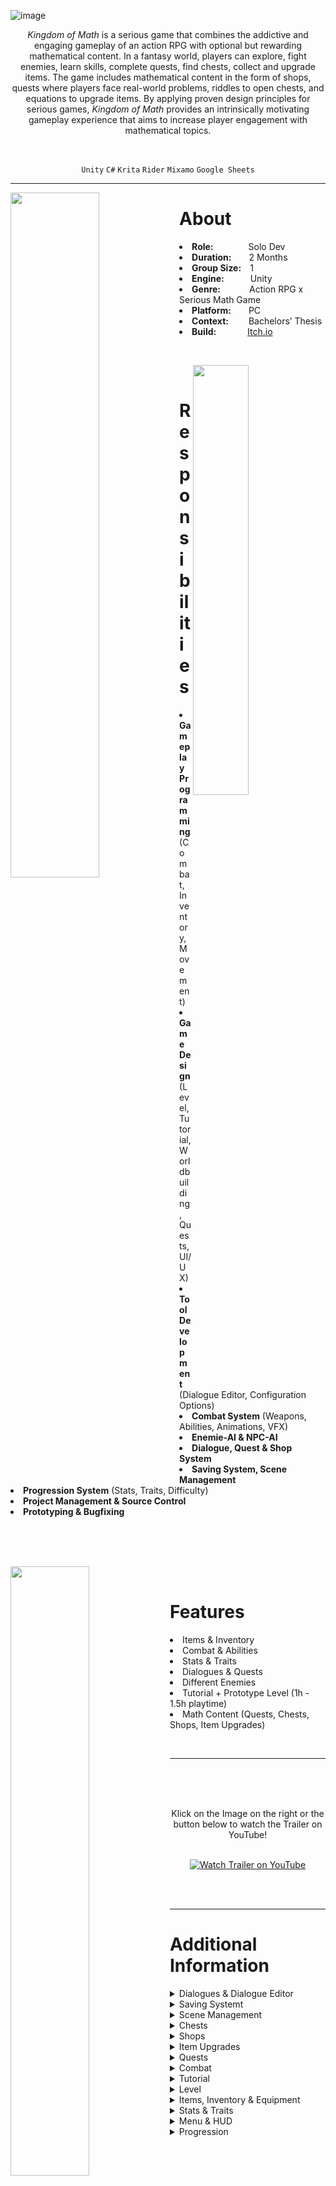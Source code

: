 
![image](https://user-images.githubusercontent.com/104200268/227314831-742e8f9e-8c0d-4339-8d30-1f48b045204b.png)
<p align="center"><i>Kingdom of Math</i> is a serious game that combines the addictive and engaging gameplay of an action RPG with optional but rewarding mathematical content. In a fantasy world, players can explore, fight enemies, learn skills, complete quests, find chests, collect and upgrade items. The game includes mathematical content in the form of shops, quests where players face real-world problems, riddles to open chests, and equations to upgrade items. By applying proven design principles for serious games, <i>Kingdom of Math</i>  provides an intrinsically motivating gameplay experience that aims to increase player engagement with mathematical topics.</p>

<br>

<div align="center">
 
`Unity`
`C#`
`Krita`
`Rider`
`Mixamo`
`Google Sheets`

</div>

---

<p>
<img align="left" width="53%" height="auto" src="https://user-images.githubusercontent.com/104200268/227624597-b379a28d-b547-41ef-bdc3-bba323bf3e7f.gif">
<h1>About</h1>
<li><b>Role:</b>&emsp;&emsp;&emsp;&emsp;Solo Dev</li>
<li><b>Duration:</b>&emsp;&emsp;2 Months</li>
<li><b>Group Size:</b>&emsp;1</li>
<li><b>Engine:</b>&emsp;&emsp;&emsp;Unity</li>
<li><b>Genre:</b>&emsp;&emsp;&emsp;&nbsp;Action RPG x Serious Math Game</li>
<li><b>Platform:</b>&emsp;&emsp;PC</li>
<li><b>Context:</b>&emsp;&emsp;&nbsp;Bachelors’ Thesis</li>
<li><b>Build:</b>&emsp;&emsp;&emsp;&nbsp;&nbsp;<a href="https://lauramarsoner.itch.io/kingdomofmath">Itch.io</a></li>
</p>

<br>

<p>
<div>
<img align="right" width="42%" height="auto" src="https://user-images.githubusercontent.com/104200268/227627070-b529d4c9-8838-4a3e-8055-d579a45d0ede.png">
<br>
<h1>Responsibilities</h1>
<li><b>Gameplay Programming</b> (Combat, Inventory, Movement)</li>
<li><b>Game Design</b> (Level, Tutorial, Worldbuilding, Quests, UI/UX)</li>
<li><b>Tool Development</b> (Dialogue Editor, Configuration Options)</li>
<li><b>Combat System</b> (Weapons, Abilities, Animations, VFX)</li>
<li><b>Enemie-AI & NPC-AI</b></li>
<li><b>Dialogue, Quest & Shop System</b></li>
<li><b>Saving System, Scene Management</b></li>
<li><b>Progression System</b> (Stats, Traits, Difficulty)</li>
<li><b>Project Management & Source Control</b></li>
<li><b>Prototyping & Bugfixing</b></li>
<br>
<br>
</div>
</p>


<br>

<p>
<div>
<img align="left" width="50%" height="auto" src="https://user-images.githubusercontent.com/104200268/227796152-a848cc4a-c7f6-4511-988b-5db69b7c1583.gif">
<br>
<h1>Features</h1>
<li>Items & Inventory</li>
<li>Combat & Abilities</li>
<li>Stats & Traits</li>
<li>Dialogues & Quests</li>
<li>Different Enemies</li>
<li>Tutorial + Prototype Level (1h - 1.5h playtime)</li>
<li>Math Content (Quests, Chests, Shops, Item Upgrades)</li>
</div>
</p>

<br>

---


 <a href="http://www.youtube.com/watch?feature=player_embedded&v=zHgLsDbrP3M
" target="_blank"><img src="https://user-images.githubusercontent.com/104200268/227638337-fd73fd4e-50a8-41b3-9bd4-4d418f4fe416.png" 
alt="Watch Trailer on YouTube" align="right" width="60%" height="auto" border="10" /></a>
<br>
 <br>
  <br>
<div align="center"> Klick on the Image on the right or the button below to watch the Trailer on YouTube! 
<br>
<br>

 
[![Watch Trailer on YouTube](https://img.shields.io/badge/Watch%20Trailer-FF0000?logo=youtube&style=for-the-badge)](http://www.youtube.com/watch?feature=player_embedded&v=zHgLsDbrP3M) 

</div>

<br>
<br>


---

<p>
<h1>Additional Information</h1>
<details>

  <summary>Dialogues & Dialogue Editor</summary>
 
 
  > <details> 
  >  <summary>Dialogues</summary>
  >  <br>
  >  <div align="center">
  >    The players can interact with NPCs by clicking on them, which opens the dialogue window. The conversation starts with the NPC's part, followed by the player's response with multiple answer choices. The dialogues can trigger NPC actions, such as giving quests and NPCs can give random answers. 
  >    Dialogues should enhance immersion while adding a dynamic feeling to the game.
  >   <img src="https://user-images.githubusercontent.com/104200268/227634579-c074e1ef-75a3-4509-9fca-d6fabc0073be.gif" width="60%" height="auto">
  >   </div>
  >  </details>
  
 > <details> 
 >   <summary>Dialogue Editor</summary>
 >
 >   <br>
 >
 >    <div align="center">
 >    The Dialogue Editor also allows developers to create dialogs quickly and efficiently and provides a better overview over the dialogue. Each dialogue consists of several nodes that are connected by Bézier curves.     
 >     <img src="https://user-images.githubusercontent.com/104200268/227770424-3d76d338-f03b-4df5-a914-addf655d198a.png" width="80%" height="auto">
 >     </div>
 >
 >    <br>
 >
 >    <div align="center"> 
 >    Nodes can be added, linked, or deleted, and can also be moved and arranged by dragging them.
 >    <img src="https://user-images.githubusercontent.com/104200268/227791963-3c6d6053-8d6b-49de-ae02-3e3182ebc0c5.gif" width="80%" height="auto">
 >    </div>
 >
 >    <br>
 >
 >    <div align="center">
 >    The Nodes are implemented using scriptable objects. There are different configuration options for the nodes: the size of the text field, selecting whether it is a player or NPC part of the conversation, and adding an Enter or Exit actions. Conditions can be set, such as requiring players to have certain items in their inventory to unlock specific answer options, which is useful for quests and gameplay.
 >    <img src="https://user-images.githubusercontent.com/104200268/227792229-3e894d1e-12cc-48b5-a301-15247fc87b24.png" width="50%" height="auto">
 >      
 >    Triggers can be used to activate actions when a dialog node is entered or exited, such as removing quest items from the player's inventory or giving rewards. The combination of conditions and triggers in dialogs is a powerful tool for driving the story and gameplay. 
 > </div>
 >   
 > <br>
 >
 > </details>
 
 > <details> 
 >  <summary>Code Snippets</summary>
 >  <br>
 >    Creation of an Editor Window
 >
 > ```c#
 > [MenuItem("Window/Dialogue Editor")]
 > public static void ShowEditorWindow()
 > {
 >     GetWindow(typeof(DialogueEditor), false, "Dialogue Editor");
 > }
 > ```
 > <br>
 >    This Method draws the Bezier Curves to connect the dialogue nodes.
 >
 > ```csharp
 > private void DrawConnections(DialogueNode node)
 > {
 >     Vector3 startPosition = new Vector3(node.GetRect().xMax, node.GetRect().center.y,0);
 >     foreach (DialogueNode childNode in _selectedDialogue.GetAllChildren(node))
 >     {
 >         Vector3 endPosition = new Vector3(childNode.GetRect().xMin, childNode.GetRect().center.y,0);
 >         Vector3 controlPointOffset = endPosition - startPosition;
 >         controlPointOffset.y = 0;
 >         controlPointOffset.x *= 0.9f;
 >         Handles.DrawBezier(startPosition, endPosition, startPosition + controlPointOffset, 
 >           endPosition - controlPointOffset, Color.white, null, 4f);
 >     }
 > }
 > ```
 > <br>
 >    This Method is called if a Dialogue Scriptable object is opened and automatically opens the Dialogue Editor.
 >
 > ```csharp
 > [OnOpenAsset(1)]
 > public static bool OpenDialogue(int instanceID, int line)
 > {
 >     Dialogue dialogue = EditorUtility.InstanceIDToObject(instanceID) as Dialogue;  
 >     if (dialogue != null)
 >     {
 >         ShowEditorWindow();
 >         _selectedDialogue = dialogue;
 >         return true;
 >     }
 >     return false;
 > }
 > ```
 ><br>
 >
 >    This Code only works in the Editor Mode and displays how nodes are created and deleted.
 >
 > ```csharp
 > #if UNITY_EDITOR
 >   public void CreateNode(DialogueNode parent)
 >   {
 >       DialogueNode child = MakeNode(parent);
 >       Undo.RegisterCreatedObjectUndo(child, "Created Dialogue Node");
 >       if (AssetDatabase.GetAssetPath(this) != "")
 >       {
 >           Undo.RecordObject(this, "Added Dialogue Node");
 >       }       
 >       AddNode(child);
 >   }
 >       
 >   public void DeleteNode(DialogueNode nodeToDelete)
 >   {
 >       Undo.RecordObject(this, "Removed Dialogue Node");
 >       nodes.Remove(nodeToDelete);
 >       CleanDeletedChildren(nodeToDelete);
 >       OnValidate();
 >       Undo.DestroyObjectImmediate(nodeToDelete);
 >   }
 >
 >   private DialogueNode MakeNode(DialogueNode parent)
 >   {
 >       DialogueNode child = CreateInstance<DialogueNode>();
 >       child.name = Guid.NewGuid().ToString();
 >       if (parent != null)
 >       {
 >           parent.AddChild(child.name);
 >           child.SetPlayerSpeaking(!parent.IsPlayerSpeaking());
 >           child.SetPosition(parent.GetRect().position + newNodeOffset);
 >       }
 >       return child;
 >   }
 >
 >   private void AddNode(DialogueNode child)
 >   {
 >       nodes.Add(child);
 >       OnValidate();
 >   }
 >       
 >   private void CleanDeletedChildren(DialogueNode nodeToDelete)
 >   {
 >       foreach (DialogueNode node in GetAllNodes())
 >       {
 >           node.RemoveChild(nodeToDelete.name);
 >       }
 >   }
 > #endif
 > ```
 >
 > </details>

</details>

<details>
  <summary>Saving Systemt</summary>
  The game can be paused with the [P] key, which freezes time and opens a pause menu where players can save the game. This will save the entire game state, including dropped items, shops, chests, current health, mana, positions, money, inventory and equipment, dead enemies/players, experience, stats, traits, etc.  The game is also saved when a new level or scene is loaded. For this, persistent objects which persist between scenes are used as an alternative to the singleton pattern.  The saving system is implemented by using unique IDs for each object to be saved, collecting all these objects, and saving them using JSON.
 
 
 
 > <details> 
 >  <summary>Code Snippets</summary>
 >  <br>
 >    Creation of an Editor Window
 >
 Every object that has components that want to be saved needs to have a `JsonSaveableEntity.cs` script on it to allow the components to be saved. The following code displays how each object is assigned a unique identifier and how the saveable components of the object are saved.
 [ExecuteAlways]
    public class JsonSaveableEntity : MonoBehaviour
    {
    
        [SerializeField] private string uniqueIdentifier = "";

        // CACHED STATE
        static Dictionary<string, JsonSaveableEntity> globalLookup = new Dictionary<string, JsonSaveableEntity>();
    #if UNITY_EDITOR
        private void Update() {
            if (Application.IsPlaying(gameObject)) return;
            if (string.IsNullOrEmpty(gameObject.scene.path)) return;

            SerializedObject serializedObject = new SerializedObject(this);
            SerializedProperty property = serializedObject.FindProperty("uniqueIdentifier");
            
            if (string.IsNullOrEmpty(property.stringValue) || !IsUnique(property.stringValue))
            {
                property.stringValue = System.Guid.NewGuid().ToString();
                serializedObject.ApplyModifiedProperties();
            }

            globalLookup[property.stringValue] = this;
        }
    #endif
 
 public JToken CaptureAsJtoken()
        {
            JObject state = new JObject();
            IDictionary<string, JToken> stateDict = state;
            foreach (IJsonSaveable jsonSaveable in GetComponents<IJsonSaveable>())
            {
               
                JToken token = jsonSaveable.CaptureAsJToken();
                string component = jsonSaveable.GetType().ToString();
                //Debug.Log($"{name} Capture {component} = {token.ToString()}");
                stateDict[jsonSaveable.GetType().ToString()] = token;
            }
            return state;
        }

        public void RestoreFromJToken(JToken s) 
        {
            JObject state = s.ToObject<JObject>();
            IDictionary<string, JToken> stateDict = state;
            foreach (IJsonSaveable jsonSaveable in GetComponents<IJsonSaveable>())
            {
                string component = jsonSaveable.GetType().ToString();
                if (stateDict.ContainsKey(component))
                {

                    //Debug.Log($"{name} Restore {component} =>{stateDict[component].ToString()}");
                    jsonSaveable.RestoreFromJToken(stateDict[component]);
                }
            }
        }
   }
 The `JsonSavingSystem` class contains the code for saving and loading Scenes and for deleting saveFiles.
 
 This Method loads the last active Scene for example if the player wants to continue a game.
 public IEnumerator LoadLastScene(string saveFile)
        {
            JObject state = LoadJsonFromFile(saveFile);
            IDictionary<string, JToken> stateDict = state; 
            int buildIndex = SceneManager.GetActiveScene().buildIndex;
            if (stateDict.ContainsKey("lastSceneBuildIndex"))
            {
                buildIndex = (int)stateDict["lastSceneBuildIndex"];
            }
            yield return SceneManager.LoadSceneAsync(buildIndex);
            RestoreFromToken(state);
        }
 this method loads a given savefile
        public void Load(string saveFile)
        {
            print("Loading from " + GetPathFromSaveFile(saveFile));
            RestoreFromToken(LoadJsonFromFile(saveFile));
        }
 
 saves the state of the current scene to the savefile
        public void Save(string saveFile)
        {
            print("Saving to " + GetPathFromSaveFile(saveFile));
            JObject state = LoadJsonFromFile(saveFile);
            CaptureAsToken(state);
            SaveFileAsJSon(saveFile, state);
        }
 
 
 loads the json data from a file
 private JObject LoadJsonFromFile(string saveFile)
        {
            string path = GetPathFromSaveFile(saveFile);
            print("Loading from " + path);
            if (!File.Exists(path))
            {
                return new JObject();
            }
            
            using (var textReader = File.OpenText(path))
            {
                using (var reader = new JsonTextReader(textReader))
                {
                    reader.FloatParseHandling = FloatParseHandling.Double;

                    return JObject.Load(reader);
                }
            }

        }
saves the current state to a given savefile
        private void SaveFileAsJSon(string saveFile, JObject state)
        {
            string path = GetPathFromSaveFile(saveFile);
            print("Saving to " + path);
            using (var textWriter = File.CreateText(path))
            {
                using (var writer = new JsonTextWriter(textWriter))
                {
                    writer.Formatting = Formatting.Indented;
                    state.WriteTo(writer);
                }
            }
        }
 
 //deletes the given savefile
  public void Delete(string saveFile)
        {
            print("Deleting from " + GetPathFromSaveFile(saveFile));
            File.Delete(GetPathFromSaveFile(saveFile));
        }
 
 //Collects all saveable objects in a dictionary and sets the lastSceneBuildIndex to the current scene
 > private void CaptureAsToken(JObject state)
        {
            IDictionary<string, JToken> stateDict = state;
            foreach (JsonSaveableEntity saveable in FindObjectsOfType<JsonSaveableEntity>())
            {
                stateDict[saveable.GetUniqueIdentifier()] = saveable.CaptureAsJtoken();
            }

            stateDict["lastSceneBuildIndex"] = SceneManager.GetActiveScene().buildIndex;
        }

 //Restores the state of all the saveable components 
        private void RestoreFromToken(JObject state)
        {
            IDictionary<string, JToken> stateDict = state;
            foreach (JsonSaveableEntity savable in FindObjectsOfType<JsonSaveableEntity>())
            {
                string id = savable.GetUniqueIdentifier();
                if (stateDict.ContainsKey(id))
                {
                    savable.RestoreFromJToken(stateDict[id]);
                }
            }
        }
 > ```
 > <br>
 > This is an example how the Saving of the Health of Players and Enemies works. The `_healthPoints.value` is saved using `CaptureAsJToken()` and loaded using `RestoreFromJToken()`. After loading the state of the Characters is also updated using `UpdateState()`.
 >
 > ```csharp
 public class Health : MonoBehaviour, IJsonSaveable
    {
 > private LazyValue<float> _healthPoints; //lazyvalue ensures that variable is initialized before use
 > public JToken CaptureAsJToken()
 > {
 >     return JToken.FromObject(_healthPoints.value);
 > }
 >
 > public void RestoreFromJToken(JToken state)
 > {
 >    float val = state.ToObject<float>();
 >     _healthPoints.value = val;
 >     UpdateState();
 > }
 >
 > private void UpdateState()
 > {
 >    if (!_wasDeadLastFrame && IsDead())
 >     {
 >         _animator.SetTrigger(DieTrigger);
 >         _actionScheduler.CancelCurrentAction();
 >     }
 >
 >     if (_wasDeadLastFrame && !IsDead())
 >     {
 >         _animator.Rebind();
 >     }
 >     _wasDeadLastFrame = IsDead();
 > }
 }
 > ```
 >
 > </details>
</details>

<details>
  <summary>Scene Management</summary>
   Portals are used for the transition between levels, through which the players can pass. As a transition, a white screen is displayed to provide enough time for the new scene to load, and then that scene is displayed. The players have set spawn points and are then spawned at that point and the corresponding level is loaded.
 TODO bild of portal
  > <details> 
 >  <summary>Code Snippets</summary>
 >  <br>
 >    Creation of an Editor Window
 >
 After the player enters a portal the transition to the next scene is started.
```
  private void OnTriggerEnter(Collider other)
        {
            if (other.CompareTag("Player"))
            {
                StartCoroutine(TransitionToScene());
            }
        }
 > ```
 >
 To transition to a new scene the playerController is disabled and the scene is faded out. Next the state of the current scene is saved, the next scene is loaded. Then the portal of the new scene where the player enters is loaded and the player is updated. The transition ends with saving the new scene, fading in and enabling player controls.
 private IEnumerator TransitionToScene()
        {
            if (sceneToLoadIndex < 0)
            {
                Debug.LogError("Scene to load not set.");
                yield break; 
            }
            
            DontDestroyOnLoad(gameObject);
            
            Fader fader = FindObjectOfType<Fader>();
            SavingWrapper savingWrapper = FindObjectOfType<SavingWrapper>();

            PlayerController playerController = GameObject.FindWithTag("Player").GetComponent<PlayerController>();
            playerController.enabled = false;
            
            yield return fader.FadeOut(fadeOutTime);
            
            savingWrapper.Save();
            
            yield return SceneManager.LoadSceneAsync(sceneToLoadIndex);
            PlayerController newPlayerController = GameObject.FindWithTag("Player").GetComponent<PlayerController>();
            newPlayerController.enabled = false;
            
            savingWrapper.Load();
 
            Portal otherPortal = GetOtherPortal();
            UpdatePlayer(otherPortal);

            savingWrapper.Save();
            
            yield return new WaitForSeconds(fadeWaitTime);
            
            fader.FadeIn(fadeInTime);
            
            newPlayerController.enabled = true;
            
            Destroy(gameObject);
        }
  private void UpdatePlayer(Portal otherPortal)
        {
            print("portal: "+otherPortal);
            GameObject player = GameObject.FindWithTag("Player");
            print("player: "+player);
            player.GetComponent<NavMeshAgent>().enabled = false;
            player.GetComponent<NavMeshAgent>().Warp(otherPortal.spawnPoint.position);
            player.transform.rotation = otherPortal.spawnPoint.rotation;
            player.GetComponent<NavMeshAgent>().enabled = true;
        }
 
 To fade in and out between scenes coroutines are use as displayed in the following code of the Fader.cs class.
 public class Fader : MonoBehaviour
    {
        private CanvasGroup _canvasGroup;
        private Coroutine currentActiveFade = null;
 
 private void Awake()
        {
            _canvasGroup = GetComponent<CanvasGroup>();
        }
 public Coroutine FadeOut(float time)
        {
            return Fade(time, 1f);
        }

        public Coroutine FadeIn(float time)
        {
            return Fade(time, 0);
        }

        public Coroutine Fade(float time, float alphaTarget)
        {
            if (currentActiveFade != null)
            {
                StopCoroutine(currentActiveFade);
            }
            currentActiveFade = StartCoroutine(FadeRoutine(time,alphaTarget));
            return currentActiveFade;
        }
        public void FadeOutImmediate()
        {
            _canvasGroup.alpha = 1;
        }


        private IEnumerator FadeRoutine(float time, float alphaTarget)
        {
            while (!Mathf.Approximately(_canvasGroup.alpha,alphaTarget))
            {
                _canvasGroup.alpha = Mathf.MoveTowards(_canvasGroup.alpha,alphaTarget, Time.unscaledDeltaTime / time);
                yield return null; //wait for 1 frame
            }
        }
 }
 > </details>
   

</details> 
 
<details>
  <summary>Chests</summary>
  
   ![image6](https://user-images.githubusercontent.com/104200268/227770154-8badb528-65da-446a-9569-44b6c27e9f2d.png)

   ![bild_von_chestui](https://user-images.githubusercontent.com/104200268/227773074-8da5f304-e6e1-4149-80c5-539b9f4ffaaf.png)

   ![image16](https://user-images.githubusercontent.com/104200268/227770156-dcc77aea-e740-4666-8390-46ec6a41f624.gif)
  
   ![chestso](https://user-images.githubusercontent.com/104200268/227783725-840da6e9-04af-4575-a74b-5c005d6c083d.PNG)
  
   ![mathproblemso](https://user-images.githubusercontent.com/104200268/227783746-ca419d56-0ea0-4bb4-8d91-919a67477e7b.PNG)

</details>

<details>
  <summary>Shops</summary>
  
   ![image10](https://user-images.githubusercontent.com/104200268/227770826-a3e598af-7dfa-428b-95e4-d6a2278be8af.gif)

   ![Shop02](https://user-images.githubusercontent.com/104200268/227770460-569c4c95-b963-4cb7-a131-89b8d7e1130e.png)
 
   ![image23](https://user-images.githubusercontent.com/104200268/227770464-ebbb5689-2909-4237-acb7-b239e64786f8.png)

   ![image17](https://user-images.githubusercontent.com/104200268/227770519-99289146-2117-4316-bfc8-f4d785567e80.gif)
![shopconfig](https://user-images.githubusercontent.com/104200268/227784072-9dadd6ac-e99c-4a35-bedd-e0410cc6fb38.PNG)

</details>

<details>
  <summary>Item Upgrades</summary>
  
   ![image14](https://user-images.githubusercontent.com/104200268/227770235-918c6946-e085-44bb-8934-d9b8539eb122.gif)

   ![item_upgrade_window (1)](https://user-images.githubusercontent.com/104200268/227773157-4fd39c2a-9f3e-492e-a889-8a4d9cde515f.png)

</details>

<details>
  <summary>Quests</summary>
  
   ![Quest](https://user-images.githubusercontent.com/104200268/227773125-841c8a2a-b0e1-4848-b38b-02a13c8a884c.png)

   ![Quest02 (1)](https://user-images.githubusercontent.com/104200268/227773129-757250c6-f349-4574-a258-8c4c31d723f8.png)
   
   ![ezgif com-optimize](https://user-images.githubusercontent.com/104200268/227770657-7a97f0d5-4023-4d54-b5b8-06b8be63d407.gif)
 
   ![npccontroller](https://user-images.githubusercontent.com/104200268/227784055-3c87845f-5980-4aec-bd95-8efcfaecced8.PNG)

   ![questso](https://user-images.githubusercontent.com/104200268/227784059-d7468f50-ab60-453d-9dc0-a67f2a4eeebe.PNG)
   
   ![triggers](https://user-images.githubusercontent.com/104200268/227784080-f1cc0818-f074-486c-a6da-b61cf8b560dc.PNG)

</details>

<details>
  <summary>Combat</summary>
 
   ![Circle_Auf_Boden](https://user-images.githubusercontent.com/104200268/227770296-7393e827-009d-40d3-8bf2-66c58208fe2a.png)
   
   ![Combat02 (1)](https://user-images.githubusercontent.com/104200268/227770300-7b7ad007-3772-4824-a9cb-df7fcbc2a674.png)
   
   ![ezgif com-optimize](https://user-images.githubusercontent.com/104200268/227770574-cb417695-9541-4a4f-8e6f-ce76981e2da6.gif)
   
   ![enemies](https://user-images.githubusercontent.com/104200268/227770721-d5af6a25-117b-4bcf-bbc9-f14638d5cdc3.PNG)
   
   ![Actionbar (1)](https://user-images.githubusercontent.com/104200268/227773065-0ac0cdaf-2a90-47f8-b20a-23169dcc175b.png)

   ![image24](https://user-images.githubusercontent.com/104200268/227770600-8bd23f67-29e6-4a71-b5c4-b9e46901845b.gif)
  
   ![abilityso](https://user-images.githubusercontent.com/104200268/227782438-9990bba2-73d9-488f-89f5-8ca20afa2ae3.PNG)

   ![enemieconfig](https://user-images.githubusercontent.com/104200268/227782446-ce732ad7-9e89-4f33-bd9d-aa1a6d338b1c.PNG)

   ![droptableso](https://user-images.githubusercontent.com/104200268/227782459-acca4fc9-8328-49c5-8588-ef98f6702e5a.PNG)

</details>

<details>
  <summary>Tutorial</summary>
  
   ![tutorial01_Text03](https://user-images.githubusercontent.com/104200268/227770307-db398f6f-c979-40eb-82f8-4371b3911c14.png)

   ![tutorial02_Text](https://user-images.githubusercontent.com/104200268/227770308-6e6f8038-4a5b-4b0e-a55b-abe1af29667d.png)

</details>

<details>
  <summary>Level</summary>
  
   ![Level01_mit_Legende](https://user-images.githubusercontent.com/104200268/227773147-16f01469-d92c-4dd5-acf4-150a542f906f.png)

</details>

<details>
  <summary>Items, Inventory & Equipment</summary>
   
   ![Gladiature](https://user-images.githubusercontent.com/104200268/227773632-13ac5757-80d4-482c-8c00-0a187c97fb62.png)

   ![Voll_Bag](https://user-images.githubusercontent.com/104200268/227773165-9d35752c-2f08-4d92-ab82-c4e7d3b60c9c.png)

   ![Inventar_ZuoftSchunGmocht](https://user-images.githubusercontent.com/104200268/227770376-1bd74a0c-e1eb-49fa-aa4f-ba115ed9c0a5.png)

   ![pickups_mit_Untertitel02 (1)](https://user-images.githubusercontent.com/104200268/227773612-9354560d-2631-44d9-bac0-9722b049a7f2.PNG)

   ![math so](https://user-images.githubusercontent.com/104200268/227782490-362ea03f-2107-456b-b195-65b74c05f1ae.PNG)

   ![bowso](https://user-images.githubusercontent.com/104200268/227783402-ae62c1aa-3ba2-4de1-a588-ec69baa010b7.PNG)

   ![helmetso](https://user-images.githubusercontent.com/104200268/227783412-d0e094c0-55b8-4aec-aee2-605aee1c5a4d.PNG)

</details>

<details>
  <summary>Stats & Traits</summary>
  
   ![Stats](https://user-images.githubusercontent.com/104200268/227770405-c5de455d-2b22-4b6a-9718-c5bfed2134e6.png)
   
   ![Stats02](https://user-images.githubusercontent.com/104200268/227770407-1ae44eb7-fcd5-489c-94f2-1a1e2b7dbf7c.png)
  
</details>

<details>
  <summary>Menu & HUD</summary>
  
   ![image21](https://user-images.githubusercontent.com/104200268/227770525-ef541b4f-d53b-4120-807c-01e16119342c.png)

   ![Main_Menu](https://user-images.githubusercontent.com/104200268/227770545-a1086e54-4a32-4f67-aca6-2fe967083310.png)

   ![PauseMenue02](https://user-images.githubusercontent.com/104200268/227770529-10d03e56-53cc-4d44-85d2-3c4264bc70d0.png)
  
</details>

<details>
  <summary>Progression</summary>

   ![Progression](https://user-images.githubusercontent.com/104200268/227770766-03aae77e-b416-47e4-b5fd-298adc3d674b.PNG)

   ![progressionenemy](https://user-images.githubusercontent.com/104200268/227770767-931b36e0-f552-4b84-81bb-308809898956.PNG)

   ![progressionPlayer](https://user-images.githubusercontent.com/104200268/227770769-d5deefb6-f553-4ed1-b972-cc427b201126.PNG)

</details>
 
</p>
